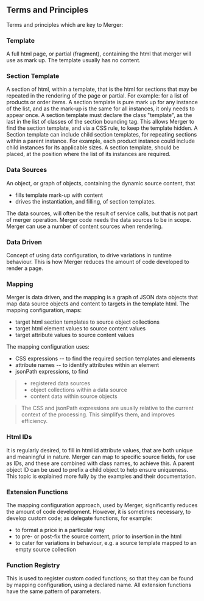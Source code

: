 ## Terms and Principles

Terms and principles which are key to Merger:

### Template
A full html page, or partial (fragment), containing the html that merger will use as mark up.
The template usually has no content.

### Section Template
A section of html, within a template, that is the html for sections that may be repeated in the 
rendering of the page or partial. For example: for a list of products or order items. 
A section template is pure mark up for any instance of the list, and as the mark-up is the same for all instances, it only needs to appear once. 
A section template must declare the class "template", as the last in the list of classes of the section bounding tag. 
This allows Merger to find the section template, and via a CSS rule, to keep the template hidden. 
A Section template can include child section templates, for repeating sections within a parent instance.
For example, each product instance could include child instances for its applicable sizes.
A section template, should be placed, at the position where the list of its instances are required.

### Data Sources 
An object, or graph of objects, containing the dynamic source content, that 
 - fills template mark-up with content
 - drives the instantiation, and filling, of section templates. 

The data sources, will often be the result of service calls, but that is not part of merger operation. Merger code needs the data sources to be in scope. Merger can use a number of content sources when rendering.

### Data Driven
Concept of using data configuration, to drive variations in runtime behaviour. This is how Merger reduces the amount of code developed to render a page.

### Mapping
Merger is data driven, and the mapping is a graph of JSON data objects that map data source objects 
and content to targets in the template html. The mapping configuration, maps: 
- target html section templates to source object collections
- target html element values to source content values
- target attribute values to source content values

The mapping configuration uses:
- CSS expressions 
-- to find the required section templates and elements
- attribute names 
-- to identify attributes within an element
- jsonPath expressions, to find 
>- registered data sources
>- object collections within a data source
>- content data within source objects

> The CSS and jsonPath expressions are usually relative to the current context of the processing. This simplifys them, and improves efficiency.

### Html IDs
It is regularly desired, to fill in html id attribute values, that are both unique and meaningful in nature. Merger can map to specific source fields, for use as IDs, and these are combined with class names, to achieve this.
A parent object ID can be used to prefix a child object to help ensure uniqueness.
This topic is explained more fully by the examples and their documentation.

### Extension Functions
The mapping configuration approach, used by Merger, significantly reduces the amount of code development. However, it is sometimes necessary, to develop custom code; as delegate functions, 
for example:

- to format a price in a particular way
- to pre- or post-fix the source content, prior to insertion in the html
- to cater for variations in behaviour, e.g. a source template mapped to an empty source collection

### Function Registry
This is used to register custom coded functions; so that they can be found by mapping configuration, using a declared name. All extension functions have the same pattern of parameters.




<!--stackedit_data:
eyJoaXN0b3J5IjpbLTE2MDI1MzM1NDAsMTc1NTE3OTI5NF19
-->
